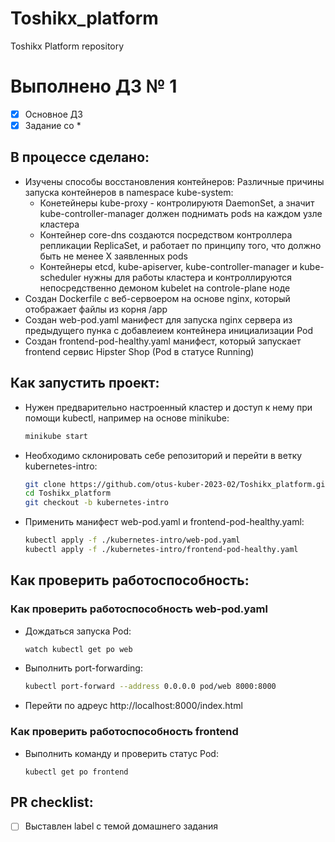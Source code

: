 # Toshikx_platform
Toshikx Platform repository

# Выполнено ДЗ № 1

 - [X] Основное ДЗ
 - [X] Задание со *

## В процессе сделано:
 - Изучены способы восстановления контейнеров:
    Различные причины запуска контейнеров в namespace kube-system:
      - Конетейнеры kube-proxy - контролируютя DaemonSet, а значит kube-controller-manager должен поднимать pods на каждом узле кластера
      - Контейнер core-dns создаются посредством контроллера репликации ReplicaSet, и работает по принципу того, что должно быть не менее X заявленных pods 
      - Контейнеры etcd, kube-apiserver, kube-controller-manager и kube-scheduler нужны для работы кластера и контроллируются непосредственно демоном kubelet на controle-plane ноде
 - Создан Dockerfile с веб-сервоером на основе nginx, который отображает файлы из корня /app
 - Создан web-pod.yaml манифест для запуска nginx сервера из предыдущего пунка с добавлеием контейнера инициализации Pod
 - Создан frontend-pod-healthy.yaml манифест, который запускает frontend сервис Hipster Shop (Pod в статусе Running)

## Как запустить проект:
 - Нужен предварительно настроенный кластер и доступ к нему при помощи kubectl, например на основе minikube: 
   ```sh
   minikube start 
   ```
 - Необходимо склонировать себе репозиторий и перейти в ветку kubernetes-intro: 
   ```sh
   git clone https://github.com/otus-kuber-2023-02/Toshikx_platform.git
   cd Toshikx_platform
   git checkout -b kubernetes-intro
   ```
 - Применить манифест web-pod.yaml и frontend-pod-healthy.yaml:
   ```sh
   kubectl apply -f ./kubernetes-intro/web-pod.yaml
   kubectl apply -f ./kubernetes-intro/frontend-pod-healthy.yaml
   ```
## Как проверить работоспособность:
### Как проверить работоспособность web-pod.yaml
 - Дождаться запуска Pod:
   ```sh 
   watch kubectl get po web
   ```
 - Выполнить port-forwarding: 
   ```sh
   kubectl port-forward --address 0.0.0.0 pod/web 8000:8000
   ```
 - Перейти по адреус http://localhost:8000/index.html
### Как проверить работоспособность frontend
  - Выполнить команду и проверить статус Pod:
    ```
    kubectl get po frontend
    ```

## PR checklist:
 - [ ] Выставлен label с темой домашнего задания